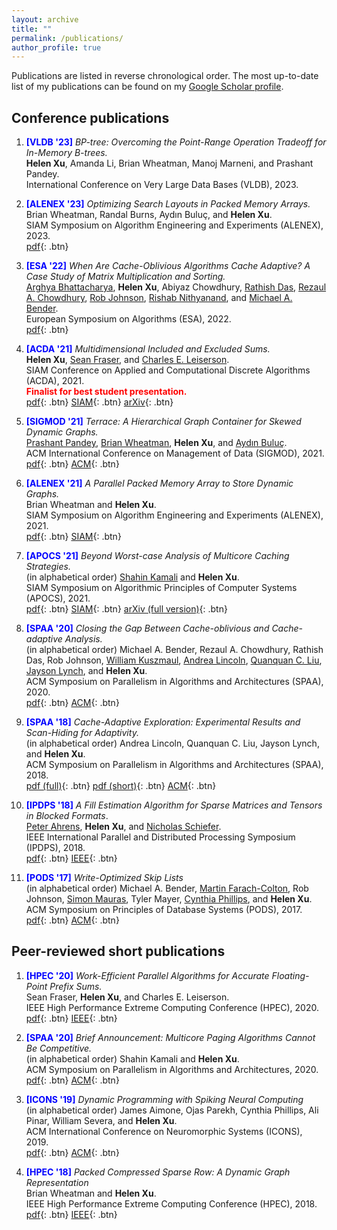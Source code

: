 ```yaml
---
layout: archive
title: ""
permalink: /publications/
author_profile: true
---
```


Publications are listed in reverse chronological order. The most up-to-date list of my publications can be found on my [Google Scholar profile](https://scholar.google.com/citations?user=ZcguQt4AAAAJ&hl=en).

## Conference publications
1. <span style="color:blue">**[VLDB '23]**</span> *BP-tree: Overcoming the Point-Range Operation Tradeoff for In-Memory B-trees.*      
**Helen Xu**, Amanda Li, Brian Wheatman, Manoj Marneni, and Prashant Pandey.     
International Conference on Very Large Data Bases (VLDB), 2023.     

1. <span style="color:blue">**[ALENEX '23]**</span> *Optimizing Search Layouts in Packed Memory Arrays.*      
Brian Wheatman, Randal Burns, Aydın Buluç, and **Helen Xu**.     
SIAM Symposium on Algorithm Engineering and Experiments (ALENEX), 2023.     
[pdf](https://itshelenxu.github.io/files/papers/spma-alenex-23.pdf){: .btn}

1. <span style="color:blue">**[ESA '22]**</span> *When Are Cache-Oblivious Algorithms Cache Adaptive? A Case Study of Matrix Multiplication and Sorting.*      
[Arghya Bhattacharya](https://www3.cs.stonybrook.edu/~argbhattacha/), 
**Helen Xu**, 
Abiyaz Chowdhury, 
[Rathish Das](https://www.csc.liv.ac.uk/~rathish/), 
[Rezaul A. Chowdhury](https://www3.cs.stonybrook.edu/~rezaul/), 
[Rob Johnson](https://scholar.google.com/citations?user=YYcTN2EAAAAJ&hl=en), 
[Rishab Nithyanand](https://cs.uiowa.edu/people/rishab-nithyanand), 
and [Michael A. Bender](https://www3.cs.stonybrook.edu/~bender/).      
European Symposium on Algorithms (ESA), 2022.     
[pdf](https://itshelenxu.github.io/files/papers/ca-esa-22.pdf){: .btn}

1. <span style="color:blue">**[ACDA '21]**</span> *Multidimensional  Included and Excluded Sums.*      
**Helen Xu**, [Sean Fraser](https://scholar.google.com/citations?user=6bQ_1psAAAAJ&hl=en), and [Charles E. Leiserson](https://people.csail.mit.edu/cel/).      
SIAM Conference on Applied and Computational Discrete Algorithms (ACDA),  2021.     
<span style="color:red">**Finalist for best student presentation.**</span>     
[pdf](https://itshelenxu.github.io/files/papers/exsums-full.pdf){: .btn} [SIAM](https://epubs.siam.org/doi/10.1137/1.9781611976830.17){: .btn} [arXiv](https://arxiv.org/abs/2106.00124){: .btn} 

1. <span style="color:blue">**[SIGMOD '21]**</span> *Terrace: A Hierarchical Graph Container for Skewed Dynamic Graphs.*     
[Prashant Pandey](https://prashantpandey.github.io/), [Brian Wheatman](https://brianwheatman.com/), **Helen Xu**, and [Aydın Buluç](https://people.eecs.berkeley.edu/~aydin/).     
ACM International Conference on Management of Data (SIGMOD), 2021.     
[pdf](https://itshelenxu.github.io/files/papers/terrace-sigmod-21.pdf){: .btn} [ACM](https://dl.acm.org/doi/10.1145/3448016.3457313){: .btn}

1. <span style="color:blue">**[ALENEX '21]**</span> *A Parallel Packed Memory Array to Store Dynamic Graphs.*        
Brian Wheatman and **Helen Xu**.     
SIAM Symposium on Algorithm Engineering and Experiments (ALENEX), 2021.     
[pdf](https://itshelenxu.github.io/files/papers/ppcsr-alenex-21.pdf){: .btn}  [SIAM](https://epubs.siam.org/doi/10.1137/1.9781611976472.3){: .btn}

1. <span style="color:blue">**[APOCS '21]**</span> *Beyond Worst-case Analysis of Multicore Caching
  Strategies.*       
(in alphabetical order) [Shahin Kamali](https://www.eecs.yorku.ca/~kamalis/) and **Helen Xu**.     
SIAM Symposium on Algorithmic Principles of Computer Systems (APOCS), 2021.     
[pdf](https://itshelenxu.github.io/files/papers/paging-bwca-full.pdf){: .btn} [SIAM](https://epubs.siam.org/doi/abs/10.1137/1.9781611976489.1){: .btn} [arXiv (full version)](https://arxiv.org/abs/2011.02046){: .btn}

1. <span style="color:blue">**[SPAA '20]**</span> *Closing the Gap Between Cache-oblivious and Cache-adaptive Analysis.*     
(in alphabetical order) Michael
  A. Bender, Rezaul A. Chowdhury, Rathish Das, Rob Johnson, [William Kuszmaul](https://sites.google.com/site/williamkuszmaul),
  [Andrea Lincoln](https://sites.google.com/site/andrealiresume/), [Quanquan C. Liu](https://quanquancliu.com/), [Jayson Lynch](https://scholar.google.com/citations?user=vGN58VQAAAAJ&hl=en), and
  **Helen Xu**.      
ACM Symposium on Parallelism in Algorithms and Architectures (SPAA), 2020.      
[pdf](https://itshelenxu.github.io/files/papers/ca-spaa-20.pdf){: .btn} [ACM](https://dl.acm.org/doi/abs/10.1145/3350755.3400274){: .btn}

1. <span style="color:blue">**[SPAA '18]**</span> *Cache-Adaptive Exploration: Experimental Results and Scan-Hiding for Adaptivity.*     
(in alphabetical order)  Andrea Lincoln, Quanquan C. Liu, Jayson Lynch, and
  **Helen Xu**.      
ACM Symposium on Parallelism in Algorithms and Architectures (SPAA), 2018.      
[pdf (full)](https://itshelenxu.github.io/files/papers/ca-scan-hiding-full.pdf){: .btn} [pdf (short)](https://itshelenxu.github.io/files/papers/ca-spaa-18.pdf){: .btn} [ACM](https://dl.acm.org/doi/abs/10.1145/3210377.3210382){: .btn}

1. <span style="color:blue">**[IPDPS '18]**</span> *A Fill Estimation Algorithm for Sparse Matrices and Tensors in
  Blocked Formats*.     
[Peter Ahrens](http://willowahrens.io/), **Helen Xu**, and [Nicholas Schiefer](https://nicholasschiefer.com/).      
IEEE International Parallel and Distributed Processing Symposium (IPDPS), 2018.     
[pdf](https://itshelenxu.github.io/files/papers/phil-web.pdf){: .btn} [IEEE](https://ieeexplore.ieee.org/document/8425208?reload=true){: .btn}

1. <span style="color:blue">**[PODS '17]**</span> *Write-Optimized Skip
 Lists*      
(in alphabetical order) Michael A. Bender, [Martin Farach-Colton](https://people.cs.rutgers.edu/~farach/), Rob Johnson, [Simon Mauras](https://www.irif.fr/users/mauras/index), Tyler
 Mayer, [Cynthia Phillips](https://cfwebprod.sandia.gov/cfdocs/CompResearch/templates/insert/profile.cfm?caphill), and **Helen Xu**.       
ACM Symposium on Principles of Database Systems (PODS), 2017.     
[pdf](https://itshelenxu.github.io/files/papers/wosl-pods-17.pdf){: .btn} [ACM](https://dl.acm.org/doi/10.1145/3034786.3056117){: .btn}

## Peer-reviewed short publications

1. <span style="color:blue">**[HPEC '20]**</span> *Work-Efficient Parallel Algorithms for Accurate Floating-Point Prefix Sums.*       
Sean Fraser, **Helen Xu**, and Charles E. Leiserson.      
IEEE High Performance Extreme Computing Conference (HPEC), 2020.      
[pdf](https://itshelenxu.github.io/files/papers/prefix-hpec.pdf){: .btn} [IEEE](https://ieeexplore.ieee.org/document/9286240){: .btn}

1. <span style="color:blue">**[SPAA '20]**</span> *Brief Announcement: Multicore Paging Algorithms Cannot Be Competitive.*     
(in alphabetical order) Shahin Kamali and **Helen Xu**.     
ACM Symposium on Parallelism in Algorithms and Architectures, 2020.      
[pdf](https://itshelenxu.github.io/files/papers/paging-spaa-20.pdf){: .btn} [ACM](https://dl.acm.org/doi/10.1145/3350755.3400270){: .btn}

1. <span style="color:blue">**[ICONS '19]**</span> *Dynamic Programming with Spiking Neural Computing*        
(in alphabetical order) James Aimone, Ojas Parekh, Cynthia Phillips, Ali Pinar, William Severa, and **Helen Xu**.     
ACM International Conference on Neuromorphic Systems (ICONS), 2019.      
[pdf](https://itshelenxu.github.io/files/papers/nga-dp.pdf){: .btn} [ACM](https://dl.acm.org/doi/10.1145/3354265.3354285){: .btn}

1. <span style="color:blue">**[HPEC '18]**</span> *Packed Compressed Sparse Row: A Dynamic Graph Representation*        
Brian Wheatman and **Helen Xu**.      
IEEE High Performance Extreme Computing Conference (HPEC), 2018.      
[pdf](https://itshelenxu.github.io/files/papers/pcsr.pdf){: .btn} [IEEE](https://ieeexplore.ieee.org/abstract/document/8547566){: .btn}
